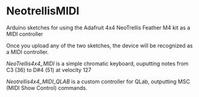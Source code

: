 # NeotrellisMIDI
Arduino sketches for using the Adafruit 4x4 NeoTrellis Feather M4 kit as a MIDI controller

Once you upload any of the two sketches, the device will be recognized as a MIDI controller. 

*NeoTrellis4x4_MIDI* is a simple chromatic keyboard, ouputting notes from C3 (36) to D#4 (51) at velocity 127

*Neotrellis4x4_MIDI_QLAB* is a custom controller for QLab, outputting MSC (MIDI Show Control) commands.

